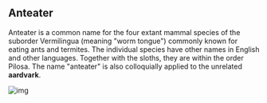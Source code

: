 ##          Anteater

Anteater is a common name for the four extant mammal species of the suborder Vermilingua (meaning "worm tongue") commonly known for eating ants and termites. The individual species have other names in English and other languages. Together with the sloths, they are within the order Pilosa. The name "anteater" is also colloquially applied to the unrelated **aardvark**.

![img](https://images-na.ssl-images-amazon.com/images/I/71K2nFPd1kL._SL1500_.jpg)

